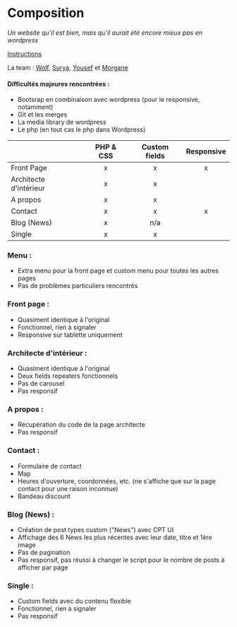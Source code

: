 # Composition
*Un website qu'il est bien, mais qu'il aurait été encore mieux pas en wordpress*

[Instructions](https://github.com/becodeorg/LIE-Jepsen-2.14/tree/master/02-the-hill/03-wordpress/projet)

La team : [Wolf](https://github.com/rflowturing), [Surya](https://github.com/SuryaHendricks), [Yousef](https://github.com/yousefalsatouf) et [Morgane](https://github.com/MorganeBeCode)

#### Difficultés majeures rencontrées : 
- Bootsrap en combinaison avec wordpress (pour le responsive, notamment)
- Git et les merges 
- La media library de wordpress
- Le php (en tout cas le php dans Wordpress)


|    | PHP & CSS | Custom fields | Responsive |
|----------|:-------------:|:------:|:------:|
| Front Page | x | x | x |
| Architecte d'intérieur | x | x |  |
| A propos | x | x |  |
| Contact | x | x | x |
| Blog (News) | x | n/a |  |
| Single | x | x |  |

### Menu :
- Extra menu pour la front page et custom menu pour toutes les autres pages
- Pas de problèmes particuliers rencontrés

### Front page :
- Quasiment identique à l'original
- Fonctionnel, rien à signaler
- Responsive sur tablette uniquement

### Architecte d'intérieur :
- Quasiment identique à l'original
- Deux fields repeaters fonctionnels
- Pas de carousel
- Pas responsif

### A propos :
- Récupération du code de la page architecte
- Pas responsif

### Contact :
- Formulaire de contact
- Map
- Heures d'ouverture, coordonnées, etc. (ne s'affiche que sur la page contact pour une raison inconnue)
- Bandeau discount

### Blog (News) :
- Création de post types custom ("News") avec CPT UI
- Affichage des 6 News les plus récentes avec leur date, titre et 1ère image
- Pas de pagination
- Pas responsif, pas réussi à changer le script pour le nombre de posts à afficher par page

### Single :
- Custom fields avec du contenu flexible
- Fonctionnel, rien à signaler
- Pas responsif

